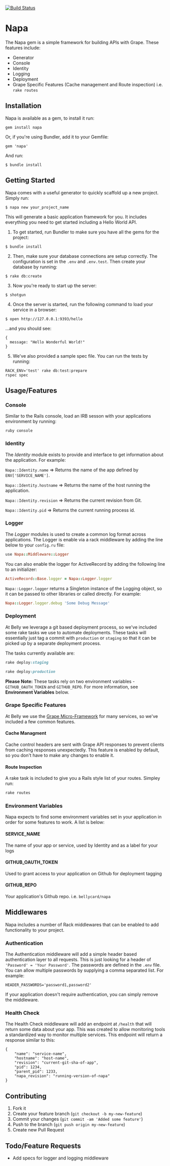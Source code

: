 [![Build Status](https://travis-ci.org/bellycard/napa.png?branch=master)](https://travis-ci.org/bellycard/napa)

# Napa

The Napa gem is a simple framework for building APIs with Grape. These features include:

* Generator
* Console
* Identity
* Logging
* Deployment
* Grape Specific Features (Cache management and Route inspection) i.e. `rake routes`

## Installation

Napa is available as a gem, to install it run:

```
gem install napa
```

Or, if you're using Bundler, add it to your Gemfile:

```
gem 'napa'
```

And run:

```
$ bundle install
```

## Getting Started

Napa comes with a useful generator to quickly scaffold up a new project. Simply run:

```
$ napa new your_project_name
```

This will generate a basic application framework for you. It includes everything you need to get started including a Hello World API.

1) To get started, run Bundler to make sure you have all the gems for the project:

```
$ bundle install
```

2) Then, make sure your database connections are setup correctly. The configuration is set in the `.env` and `.env.test`. Then create your database by running:

```
$ rake db:create
```

3) Now you're ready to start up the server:

```
$ shotgun
```

4) Once the server is started, run the following command to load your service in a browser:

```
$ open http://127.0.0.1:9393/hello
```

...and you should see:

```
{
  message: "Hello Wonderful World!"
}
```

5) We've also provided a sample spec file. You can run the tests by running:

```
RACK_ENV='test' rake db:test:prepare
rspec spec
```

## Usage/Features

### Console
Similar to the Rails console, load an IRB sesson with your applications environment by running:

```
ruby console
```

### Identity
The *Identity* module exists to provide and interface to get information about the application. For example:

`Napa::Identity.name` => Returns the name of the app defined by `ENV['SERVICE_NAME']`.

`Napa::Identity.hostname` => Returns the name of the host running the application.

`Napa::Identity.revision` => Returns the current revision from Git.

`Napa::Identity.pid` => Returns the current running process id.

### Logger
The *Logger* modules is used to create a common log format across applications. The Logger is enable via a rack middleware by adding the line below to your `config.ru` file:

```ruby
use Napa::Middleware::Logger
```

You can also enable the logger for ActiveRecord by adding the following line to an initializer:

```ruby
ActiveRecord::Base.logger = Napa::Logger.logger
```

`Napa::Logger.logger` returns a Singleton instance of the Logging object, so it can be passed to other libraries or called directly. For example:

```ruby
Napa::Logger.logger.debug 'Some Debug Message'
```

### Deployment
At Belly we leverage a git based deployment process, so we've included some rake tasks we use to automate deployments. These tasks will essentially just tag a commit with `production` or `staging` so that it can be picked up by a separate deployment process.

The tasks currently available are:

```ruby
rake deploy:staging
```


```ruby
rake deploy:production
```

**Please Note:** These tasks rely on two environment variables - `GITHUB_OAUTH_TOKEN` and `GITHUB_REPO`. For more information, see **Environment Variables** below.

### Grape Specific Features
At Belly we use the [Grape Micro-Framework](https://github.com/intridea/grape) for many services, so we've included a few common features.

#### Cache Managment
Cache control headers are sent with Grape API responses to prevent clients from caching responses unexpectedly. This feature is enabled by default, so you don't have to make any changes to enable it.

#### Route Inspection
A rake task is included to give you a Rails style list of your routes. Simpley run:

```ruby
rake routes
```

### Environment Variables
Napa expects to find some environment variables set in your application in order for some features to work. A list is below:

#### SERVICE_NAME
The name of your app or service, used by Identity and as a label for your logs

#### GITHUB\_OAUTH\_TOKEN
Used to grant access to your application on Github for deployment tagging

#### GITHUB_REPO
Your application's Github repo. i.e. `bellycard/napa`

## Middlewares
Napa includes a number of Rack middlewares that can be enabled to add functionality to your project.

### Authentication
The Authentication middleware will add a simple header based authentication layer to all requests. This is just looking for a header of `'Password' = 'Your Password'`. The passwords are defined in the `.env` file. You can allow multiple passwords by supplying a comma separated list. For example:

`HEADER_PASSWORDS='password1,password2'`

If your application doesn't require authentication, you can simply remove the middleware.

### Health Check
The Health Check middleware will add an endpoint at `/health` that will return some data about your app. This was created to allow monitoring tools a standardized way to monitor multiple services. This endpoint will return a response similar to this:

```
{
    "name": "service-name",
    "hostname": "host-name",
    "revision": "current-git-sha-of-app",
    "pid": 1234,
    "parent_pid": 1233,
    "napa_revision": "running-version-of-napa"
}
```

## Contributing

1. Fork it
2. Create your feature branch (`git checkout -b my-new-feature`)
3. Commit your changes (`git commit -am 'Added some feature'`)
4. Push to the branch (`git push origin my-new-feature`)
5. Create new Pull Request


## Todo/Feature Requests

* Add specs for logger and logging middleware